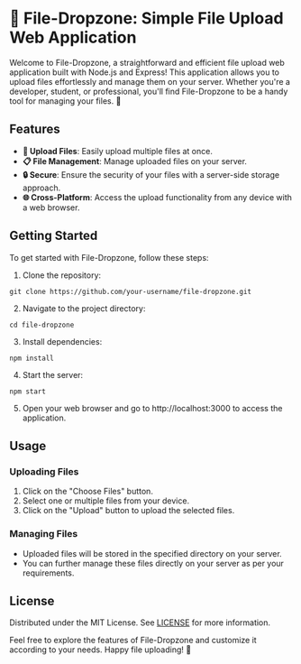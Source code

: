 # 🚀 File-Dropzone: Simple File Upload Web Application

Welcome to File-Dropzone, a straightforward and efficient file upload web application built with Node.js and Express! This application allows you to upload files effortlessly and manage them on your server. Whether you're a developer, student, or professional, you'll find File-Dropzone to be a handy tool for managing your files. 📁

## Features

- **📁 Upload Files**: Easily upload multiple files at once.
- **📋 File Management**: Manage uploaded files on your server.
- **🔒 Secure**: Ensure the security of your files with a server-side storage approach.
- **🌐 Cross-Platform**: Access the upload functionality from any device with a web browser.

## Getting Started

To get started with File-Dropzone, follow these steps:

1. Clone the repository:
```
git clone https://github.com/your-username/file-dropzone.git
```
2. Navigate to the project directory:
```
cd file-dropzone
```
3. Install dependencies:
```
npm install
```
4. Start the server:
```
npm start
```
5. Open your web browser and go to http://localhost:3000 to access the application.

## Usage

### Uploading Files

1. Click on the "Choose Files" button.
2. Select one or multiple files from your device.
3. Click on the "Upload" button to upload the selected files.

### Managing Files

- Uploaded files will be stored in the specified directory on your server.
- You can further manage these files directly on your server as per your requirements.

## License

Distributed under the MIT License. See [LICENSE](LICENSE) for more information.

Feel free to explore the features of File-Dropzone and customize it according to your needs. Happy file uploading! 🚀
